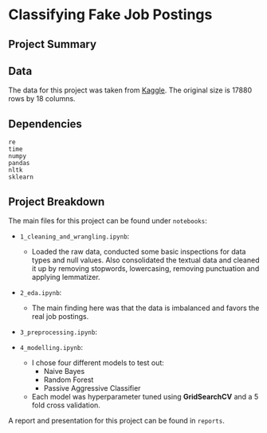 # Classifying Fake Job Postings

## Project Summary

## Data
The data for this project was taken from [Kaggle](https://www.kaggle.com/shivamb/real-or-fake-fake-jobposting-prediction/code). The original size is 17880 rows by 18 columns.


## Dependencies
```
re
time
numpy
pandas
nltk
sklearn
```

## Project Breakdown
The main files for this project can be found under `notebooks`:

- `1_cleaning_and_wrangling.ipynb`: 
   - Loaded the raw data, conducted some basic inspections for data types and null values. Also consolidated the textual data and cleaned it up by removing stopwords, lowercasing, removing punctuation and applying lemmatizer.
   
- `2_eda.ipynb`:
   - The main finding here was that the data is imbalanced and favors the real job postings.
   
- `3_preprocessing.ipynb`:
   
- `4_modelling.ipynb`:
   - I chose four different models to test out: 
      - Naive Bayes
      - Random Forest
      - Passive Aggressive Classifier
   - Each model was hyperparameter tuned using **GridSearchCV** and a 5 fold cross validation.

A report and presentation for this project can be found in `reports`.



